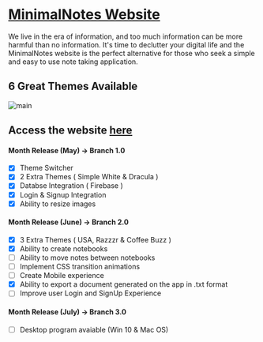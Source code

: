# [MinimalNotes Website](https://lnardon.github.io/MinimalNotes "MinimalNotes Homepage")

We live in the era of information, and too much information can be more harmful than no information. It's time to declutter your digital life and the MinimalNotes website is the perfect alternative for those who seek a simple and easy to use note taking application. 

## 6 Great Themes Available
![main](https://user-images.githubusercontent.com/43593024/83589472-2f5c2980-a52a-11ea-9274-6801159c594d.gif)


## Access the website [here](https://lnardon.github.io/MinimalNotes "MinimalNotes Homepage")

#### Month Release (May) -> Branch 1.0
  - [x] Theme Switcher
  - [x] 2 Extra Themes ( Simple White & Dracula )
  - [x] Databse Integration ( Firebase )
  - [x] Login & Signup Integration
  - [x] Ability to resize images

#### Month Release (June) -> Branch 2.0
  - [x] 3 Extra Themes ( USA, Razzzr & Coffee Buzz )
  - [x] Ability to create notebooks
  - [ ] Ability to move notes between notebooks
  - [ ] Implement CSS transition animations
  - [ ] Create Mobile experience
  - [x] Ability to export a document generated on the app in .txt format
  - [ ] Improve user Login and SignUp Experience

#### Month Release (July) -> Branch 3.0
- [ ] Desktop program avaiable (Win 10 & Mac OS)

